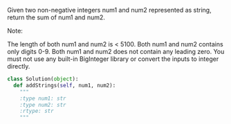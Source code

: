 Given two non-negative integers num1 and num2 represented as string, return the sum of num1 and num2.

Note:

The length of both num1 and num2 is < 5100.
Both num1 and num2 contains only digits 0-9.
Both num1 and num2 does not contain any leading zero.
You must not use any built-in BigInteger library or convert the inputs to integer directly.




```python
class Solution(object):
  def addStrings(self, num1, num2):
    """
    :type num1: str
    :type num2: str
    :rtype: str
    """
```
